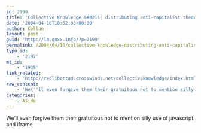 ```yaml
---
id: 2199
title: 'Collective Knowledge &#8211; distributing anti-capitalist theory as PDFs</a> (<a href="http://anarchogeek.com">via'
date: '2004-04-10T18:52:03+00:00'
author: Kellan
layout: post
guid: 'http://lm.quxx.info/?p=2199'
permalink: /2004/04/10/collective-knowledge-distributing-anti-capitalist-theory-as-pdfs-via/
typo_id:
    - '2197'
mt_id:
    - '1935'
link_related:
    - 'http://redlibertad.crosswinds.net/collectiveknowledge/index.html'
raw_content:
    - 'We\''ll even forgive them their gratuitous not to mention silly use of javascript and iframe'
categories:
    - Aside
---
```


We’ll even forgive them their gratuitous not to mention silly use of javascript and iframe
